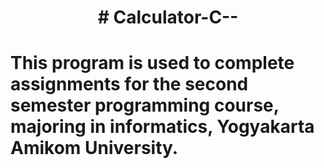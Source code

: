 <h1 align = "center"># Calculator-C-- <h1>
<p>This program is used to complete assignments for the second semester programming course, majoring in informatics, Yogyakarta Amikom University.<p>
  
  
